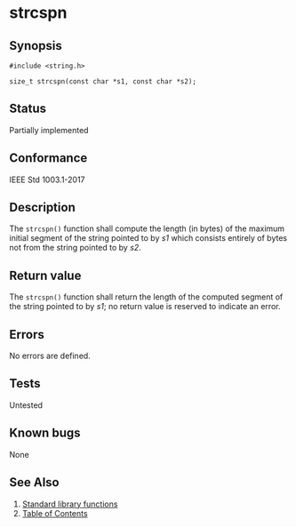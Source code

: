 # strcspn

## Synopsis

`#include <string.h>`

`size_t strcspn(const char *s1, const char *s2);`

## Status

Partially implemented

## Conformance

IEEE Std 1003.1-2017

## Description

The `strcspn()` function shall compute the length (in bytes) of the maximum initial segment of the string pointed to by
_s1_ which consists entirely of bytes not from the string pointed to by _s2_.

## Return value

The `strcspn()` function shall return the length of the computed segment of the string pointed to by _s1_; no return
value is reserved to indicate an error.

## Errors

No errors are defined.

## Tests

Untested

## Known bugs

None

## See Also

1. [Standard library functions](../functions.md)
2. [Table of Contents](../../../README.md)
